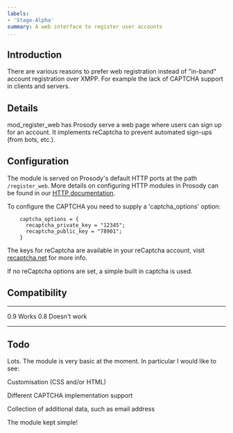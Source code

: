 ```yaml
---
labels:
- 'Stage-Alpha'
summary: A web interface to register user accounts
...
```


Introduction
------------

There are various reasons to prefer web registration instead of
"in-band" account registration over XMPP. For example the lack of
CAPTCHA support in clients and servers.

Details
-------

mod\_register\_web has Prosody serve a web page where users can sign up
for an account. It implements reCaptcha to prevent automated sign-ups
(from bots, etc.).

Configuration
-------------

The module is served on Prosody's default HTTP ports at the path
`/register_web`. More details on configuring HTTP modules in Prosody can
be found in our [HTTP documentation](http://prosody.im/doc/http).

To configure the CAPTCHA you need to supply a 'captcha\_options' option:

        captcha_options = {
          recaptcha_private_key = "12345";
          recaptcha_public_key = "78901";
        }

The keys for reCaptcha are available in your reCaptcha account, visit
[recaptcha.net](http://recaptcha.net/) for more info.

If no reCaptcha options are set, a simple built in captcha is used.

Compatibility
-------------

  ----- --------------
  0.9   Works
  0.8   Doesn't work
  ----- --------------

Todo
----

Lots. The module is very basic at the moment. In particular I would like
to see:

Customisation (CSS and/or HTML)

Different CAPTCHA implementation support

Collection of additional data, such as email address

The module kept simple!
